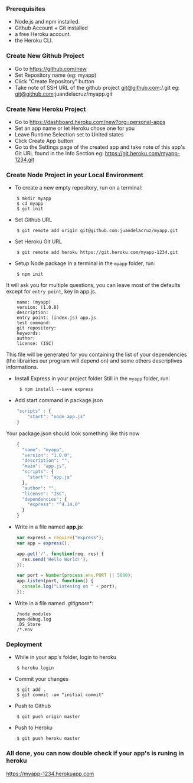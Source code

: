### Prerequisites
* Node.js and npm installed.
* Github Account + Git installed
* a free Heroku account.
* the Heroku CLI.

### Create New Github Project
* Go to https://github.com/new
* Set Repository name (eg: myapp)
* Click "Create Repository" button
* Take note of SSH URL of the github project git@github.com:<username>/<project-name>.git
   eg: git@github.com:juandelacruz/myapp.git

### Create New Heroku Project
* Go to https://dashboard.heroku.com/new?org=personal-apps
* Set an app name or let Heroku chose one for you
* Leave Runtime Selection set to United states
* Click Create App button
* Go to the Settings page of the created app and take note of this app's Git URL found in the Info Section
  eg: https://git.heroku.com/myapp-1234.git


### Create Node Project in your Local Environment

* To create a new empty repository, run on a terminal:

```
    $ mkdir myapp
    $ cd myapp
    $ git init
```
* Set Github URL

```
    $ git remote add origin git@github.com:juandelacruz/myapp.git
```
* Set Heroku Git URL

```
    $ git remote add heroku https://git.heroku.com/myapp-1234.git
```

* Setup Node package
In a terminal in the `myapp` folder, run:

```
    $ npm init
```

It will ask you for multiple questions, you can leave most of the defaults except for `entry point`, key in app.js.
```
    name: (myapp)
    version: (1.0.0)
    description:
    entry point: (index.js) app.js
    test command:
    git repository:
    keywords:
    author:
    license: (ISC)
```
This file will be generated for you containing the list of your dependencies (the librairies our program will depend on) and some others descriptives informations.

* Install Express in your project folder
Still in the `myapp` folder, run:

```
     $ npm install --save express
```
* Add start command in package.json

```javascript
    "scripts" : {
        "start": "node app.js"
    }
```
Your package.json should look something like this now

```javascript
    {
      "name": "myapp",
      "version": "1.0.0",
      "description": "",
      "main": "app.js",
      "scripts": {
        "start": "app.js"
      },
      "author": "",
      "license": "ISC",
      "dependencies": {
        "express": "^4.14.0"
      }
    }
```

* Write in a file named **app.js**:

```javascript
    var express = require("express");
    var app = express();

    app.get('/', function(req, res) {
      res.send('Hello World!');
    });

    var port = Number(process.env.PORT || 5000);
    app.listen(port, function() {
      console.log("Listening on " + port);
    });
```

* Write in a file named *.gitignore**:

```
    /node_modules
    npm-debug.log
    .DS_Store
    /*.env
```

### Deployment

* While in your app's folder, login to heroku

```
    $ heroku login
```
* Commit your changes

```
    $ git add .
    $ git commit -am "initial commit"
```
* Push to Github

```
    $ git push origin master
```
* Push to Heroku

```
    $ git push heroku master
```
### All done, you can now double check if your app's is runing in heroku
https://myapp-1234.herokuapp.com


